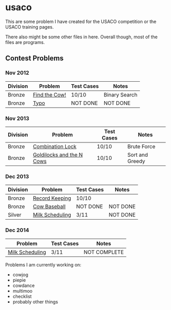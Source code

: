 # usaco

This are some problem I have created for the USACO competition or the USACO training pages. 

There also might be some other files in here. Overall though, most of the files are programs. 

## Contest Problems

### Nov 2012
| Division | Problem | Test Cases | Notes |
|------------|------------|-------------|---------------|
| Bronze | [Find the Cow!] | 10/10 | Binary Search |
| Bronze | [Typo] | NOT DONE | NOT DONE | 

### Nov 2013
| Division | Problem | Test Cases | Notes |
|------------|------------|-------------|---------------|
| Bronze | [Combination Lock] | 10/10 | Brute Force | 
| Bronze | [Goldilocks and the N Cows] | 10/10 | Sort and Greedy |  

### Dec 2013

| Division | Problem | Test Cases | Notes |
|------------|------------|-------------|---------------|
| Bronze | [Record Keeping] | 10/10 | |
| Bronze | [Cow Baseball] | NOT DONE | NOT DONE | 
| Silver | [Milk Scheduling] | 3/11 | NOT DONE | 

### Dec 2014
| Problem | Test Cases | Notes |
|---------|----------|------------|
| [Milk Scheduling] | 3/11 | NOT COMPLETE | 


Problems I am currently working on:
* cowjog
* piepie
* cowdance
* multimoo
* checklist
* probably other things

[Find the Cow!]: /contest/nov12/bronze/cowfind/cowfind.cpp
[Typo]: /contest/nov12/bronze/typo/typo.cpp
[Combination Lock]: /contest/nov13/bronze/combo/combo.cpp
[Goldilocks and the N Cows]: /contest/nov13/bronze/milktemp/milktemp.cpp
[Record Keeping]: /contest/dec13/bronze/records/records.cpp 
[Cow Baseball]: /contest/dec13/bronze/baseball/baseball.cpp
[Milk Scheduling]: /contest/dec13/silver/msched/msched.cpp


